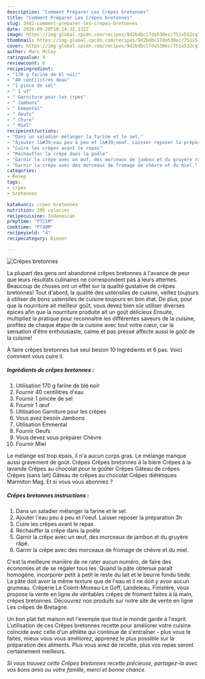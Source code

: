 ```yaml
---
description: "Comment Préparer Les Crêpes bretonnes"
title: "Comment Préparer Les Crêpes bretonnes"
slug: 3442-comment-preparer-les-crepes-bretonnes
date: 2020-09-20T18:14:32.132Z
image: https://img-global.cpcdn.com/recipes/9d2bdbc17da530ec/751x532cq70/crepes-bretonnes-photo-principale-de-la-recette.jpg
thumbnail: https://img-global.cpcdn.com/recipes/9d2bdbc17da530ec/751x532cq70/crepes-bretonnes-photo-principale-de-la-recette.jpg
cover: https://img-global.cpcdn.com/recipes/9d2bdbc17da530ec/751x532cq70/crepes-bretonnes-photo-principale-de-la-recette.jpg
author: Marc McCoy
ratingvalue: 4
reviewcount: 6
recipeingredient:
- "170 g farine de bl noir"
- "40 centilitres deau"
- "1 pince de sel"
- " 1 uf"
- " Garniture pour les crpes"
- " Jambons"
- " Emmental"
- " Oeufs"
- " Chvre"
- " Miel"
recipeinstructions:
- "Dans un saladier mélanger la farine et le sel."
- "Ajouter l&#39;eau peu à peu et l&#39;oeuf. Laisser reposer la préparation 3h"
- "Cuire les crêpes avant le repas"
- "Réchauffer la crêpe dans la poêle"
- "Garnir la crêpe avec un œuf, des morceaux de jambon et du gruyère râpé."
- "Garnir la crêpe avec des morceaux de fromage de chèvre et du miel."
categories:
- Resep
tags:
- crpes
- bretonnes

katakunci: crpes bretonnes 
nutrition: 295 calories
recipecuisine: Indonesian
preptime: "PT21M"
cooktime: "PT40M"
recipeyield: "4"
recipecategory: Dinner

---
```



![Crêpes bretonnes](https://img-global.cpcdn.com/recipes/9d2bdbc17da530ec/751x532cq70/crepes-bretonnes-photo-principale-de-la-recette.jpg)

La plupart des gens ont abandonné crêpes bretonnes à l'avance de peur que leurs résultats culinaires ne correspondent pas à leurs attentes. Beaucoup de choses ont un effet sur la qualité gustative de crêpes bretonnes! Tout d'abord, la qualité des ustensiles de cuisine, veillez toujours à utiliser de bons ustensiles de cuisine toujours en bon état. De plus, pour que la nourriture ait meilleur goût, vous devez bien sûr utiliser diverses épices afin que la nourriture produite ait un goût délicieux Ensuite, multipliez la pratique pour reconnaître les différentes saveurs de la cuisine, profitez de chaque étape de la cuisine avec tout votre cœur, car la sensation d'être enthousiaste, calme et pas pressé affecte aussi le goût de la cuisine!

<!--inarticleads1-->

À faire crêpes bretonnes tue seul besion 10 Ingrédients et 6 pas. Voici comment vous cuire il.

##### Ingrédients de crêpes bretonnes :

1. Utilisation 170 g farine de blé noir
1. Fournir 40 centilitres d&#39;eau
1. Fournir 1 pincée de sel
1. Fournir  1 œuf
1. Utilisation  Garniture pour les crêpes
1. Vous avez besoin  Jambons
1. Utilisation  Emmental
1. Fournir  Oeufs
1. Vous devez vous préparer  Chèvre
1. Fournir  Miel


Le mélange est trop épais, il n&#39;a aucun corps gras. Le mélange manque aussi gravement de goût. Crêpes Crêpes bretonnes à la bière Crêpes à la lavande Crêpes au chocolat pour le goûter Crêpes Gâteau de crêpes Crêpes (sans lait) Gâteau de crêpes au chocolat Crêpes diététiques Marmiton Mag. Et si vous vous abonniez ? 

<!--inarticleads2-->

##### Crêpes bretonnes instructions :

1. Dans un saladier mélanger la farine et le sel.
1. Ajouter l&#39;eau peu à peu et l&#39;oeuf. Laisser reposer la préparation 3h
1. Cuire les crêpes avant le repas
1. Réchauffer la crêpe dans la poêle
1. Garnir la crêpe avec un œuf, des morceaux de jambon et du gruyère râpé.
1. Garnir la crêpe avec des morceaux de fromage de chèvre et du miel.


C&#39;est la meilleure manière de ne rater aucun numéro, de faire des économies et de se régaler tous les. Quand la pâte obtenue paraît homogène, incorporer petit à petit le reste du lait et le beurre fondu tiède. La pâte doit avoir la même texture que de l&#39;eau et il ne doit y avoir aucun grumeau. Crêperie Le Coent-Moreau-Le Goff, Landeleau, Finistère, vous propose la vente en ligne de véritables crêpes de froment faites à la main, crêpes bretonnes. Découvrez nos produits sur notre site de vente en ligne Les crêpes de Bretagne. 

<!--inarticleads1-->

<p>
Un bon plat fait maison est l'exemple que tout le monde garde à l'esprit. L'utilisation de ces Crêpes bretonnes recette pour améliorer votre cuisine coïncide avec celle d'un athlète qui continue de s'entraîner - plus vous le faites, mieux vous vous améliorez, apprenez le plus possible sur la préparation des aliments. Plus vous avez de recette, plus vos repas seront certainement meilleurs.
</p>

<p>
<i>Si vous trouvez cette Crêpes bretonnes recette précieuse, partagez-la avec vos bons amis ou votre famille, merci et bonne chance.</i>
</p>
